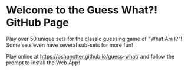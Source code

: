 Welcome to the Guess What?! GitHub Page
===========================
Play over 50 unique sets for the classic guessing game of "What Am I?"!
Some sets even have several sub-sets for more fun!

Play online at https://oshanotter.github.io/guess-what/ and follow the prompt to install the Web App!
